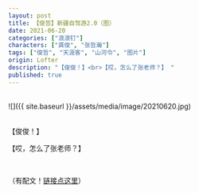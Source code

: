 ```yaml
---
layout: post
title: 【俊哲】新疆自驾游2.0（图）
date: 2021-06-20
categories: ["浪浪钉"]
characters: ["龚俊", "张哲瀚"]
tags: ["俊哲", "天涯客", "山河令", "图片"]
origin: Lofter
description: "【俊俊！】<br>【哎，怎么了张老师？】 ​​​"
published: true
---
```


<br>
![]({{ site.baseurl }}/assets/media/image/20210620.jpg)
<br><br>

【俊俊！】

【哎，怎么了张老师？】 ​​​

<br>

（有配文！<a href="https://www.douban.com/group/topic/231621193/" target="_blank">链接点这里</a>）

